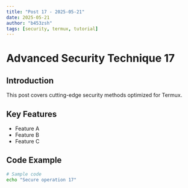 ```yaml
---
title: "Post 17 - 2025-05-21"
date: 2025-05-21
author: "b453zsh"
tags: [security, termux, tutorial]
---
```


# Advanced Security Technique 17

## Introduction
This post covers cutting-edge security methods optimized for Termux.

## Key Features
- Feature A
- Feature B
- Feature C

## Code Example
```bash
# Sample code
echo "Secure operation 17"
```
